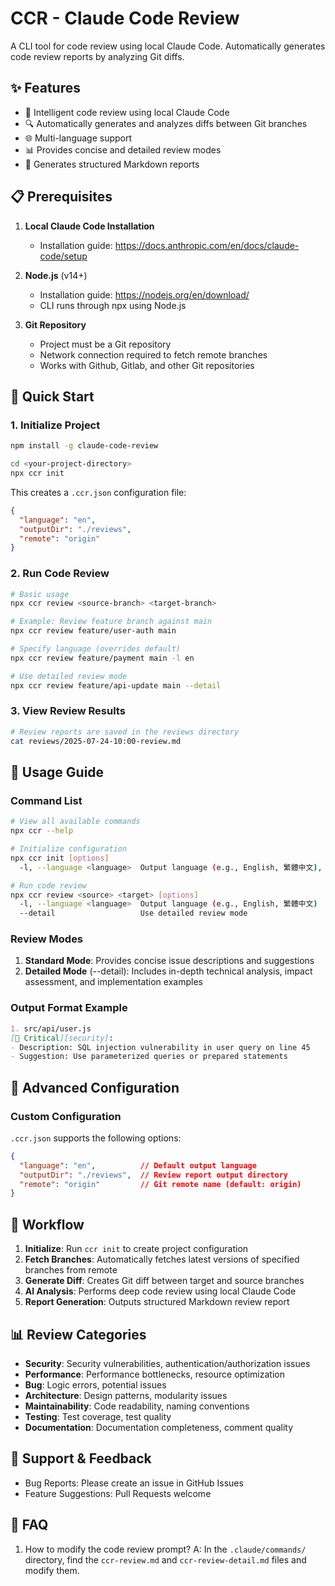 # CCR - Claude Code Review

A CLI tool for code review using local Claude Code. Automatically generates code review reports by analyzing Git diffs.

## ✨ Features

- 🤖 Intelligent code review using local Claude Code
- 🔍 Automatically generates and analyzes diffs between Git branches
- 🌐 Multi-language support
- 📊 Provides concise and detailed review modes
- 📝 Generates structured Markdown reports

## 📋 Prerequisites

1. **Local Claude Code Installation**
   - Installation guide: https://docs.anthropic.com/en/docs/claude-code/setup

2. **Node.js** (v14+)
   - Installation guide: https://nodejs.org/en/download/
   - CLI runs through npx using Node.js

3. **Git Repository**
   - Project must be a Git repository
   - Network connection required to fetch remote branches
   - Works with Github, Gitlab, and other Git repositories

## 🚀 Quick Start

### 1. Initialize Project

```bash
npm install -g claude-code-review

cd <your-project-directory>
npx ccr init
```

This creates a `.ccr.json` configuration file:

```json
{
  "language": "en",
  "outputDir": "./reviews",
  "remote": "origin"
}
```

### 2. Run Code Review

```bash
# Basic usage
npx ccr review <source-branch> <target-branch>

# Example: Review feature branch against main
npx ccr review feature/user-auth main

# Specify language (overrides default)
npx ccr review feature/payment main -l en

# Use detailed review mode
npx ccr review feature/api-update main --detail
```

### 3. View Review Results

```bash
# Review reports are saved in the reviews directory
cat reviews/2025-07-24-10:00-review.md
```

## 📖 Usage Guide

### Command List

```bash
# View all available commands
npx ccr --help

# Initialize configuration
npx ccr init [options]
  -l, --language <language>  Output language (e.g., English, 繁體中文), default: English

# Run code review
npx ccr review <source> <target> [options]
  -l, --language <language>  Output language (e.g., English, 繁體中文)
  --detail                   Use detailed review mode
```

### Review Modes

1. **Standard Mode**: Provides concise issue descriptions and suggestions
2. **Detailed Mode** (--detail): Includes in-depth technical analysis, impact assessment, and implementation examples

### Output Format Example

```markdown
1. src/api/user.js
[🔴 Critical][security]: 
- Description: SQL injection vulnerability in user query on line 45
- Suggestion: Use parameterized queries or prepared statements
```

## 🔧 Advanced Configuration

### Custom Configuration

`.ccr.json` supports the following options:

```json
{
  "language": "en",          // Default output language
  "outputDir": "./reviews",  // Review report output directory
  "remote": "origin"         // Git remote name (default: origin)
}
```

## 🔄 Workflow

1. **Initialize**: Run `ccr init` to create project configuration
2. **Fetch Branches**: Automatically fetches latest versions of specified branches from remote
3. **Generate Diff**: Creates Git diff between target and source branches
4. **AI Analysis**: Performs deep code review using local Claude Code
5. **Report Generation**: Outputs structured Markdown review report

## 📊 Review Categories

- **Security**: Security vulnerabilities, authentication/authorization issues
- **Performance**: Performance bottlenecks, resource optimization
- **Bug**: Logic errors, potential issues
- **Architecture**: Design patterns, modularity issues
- **Maintainability**: Code readability, naming conventions
- **Testing**: Test coverage, test quality
- **Documentation**: Documentation completeness, comment quality

## 💬 Support & Feedback

- Bug Reports: Please create an issue in GitHub Issues
- Feature Suggestions: Pull Requests welcome

## 🔎 FAQ

1. How to modify the code review prompt?
A: In the `.claude/commands/` directory, find the `ccr-review.md` and `ccr-review-detail.md` files and modify them.